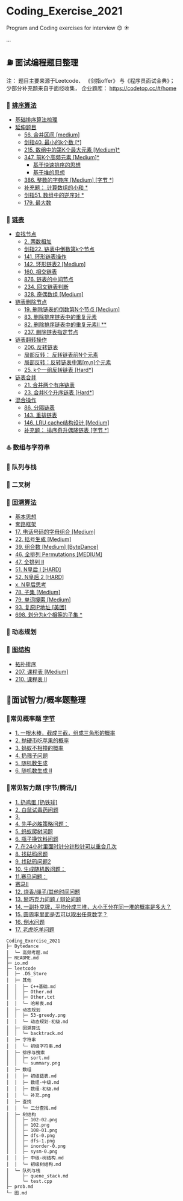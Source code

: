 # Coding_Exercise_2021
 Program and Coding exercises for interview :blush: :sunny:

...
## ⛽️ 面试编程题目整理
注： 题目主要来源于Leetcode、 《剑指offer》 与《程序员面试金典》；  
少部分补充题来自于面经收集， 企业题库： https://codetop.cc/#/home

### 🥤 [排序算法](./leetcode/排序与搜索/sort.md#排序算法)
  - [基础排序算法梳理](./leetcode/排序与搜索/sort.md#比较排序-vs-非比较排序)
- [延伸题目](./leetcode/排序与搜索/sort.md#延伸题目)
  - [56. 合并区间 [medium]](./leetcode/排序与搜索/sort.md#56-合并区间-medium)
  - [剑指40. 最小的k个数 [*]](#剑指40-最小的k个数-)
  - [215. 数组中的第K个最大元素 [Medium]*](#215-数组中的第k个最大元素-medium)
  - [347. 前K个高频元素 [Medium]*](#347-前k个高频元素-medium)
      - [基于快速排序的思想](#基于快速排序的思想)
      - [基于堆的思想](#基于堆的思想)
  - [386. 整数的字典序 [Medium] [字节 *]](#386-整数的字典序-medium-字节-)
  - [补充题： 计算数组的小和 *](#补充题-计算数组的小和-)
  - [剑指51. 数组中的逆序对 *](#剑指51-数组中的逆序对-)
  - [179. 最大数](#179-最大数)
### 🍞 [链表](/leetcode/数组/初级链表.md#查找节点)
- [查找节点](/leetcode/数组/初级链表.md#查找节点)
  - [2. 两数相加](#2-两数相加)
  - [剑指22. 链表中倒数第k个节点](#剑指22-链表中倒数第k个节点)
  - [141. 环形链表操作](#141-环形链表操作)
  - [142. 环形链表2 [Medium]](#142-环形链表2-medium)
  - [160. 相交链表](#160-相交链表)
  - [876. 链表的中间节点](#876-链表的中间节点)
  - [234. 回文链表判断](#234-回文链表判断)
  - [328. 奇偶数组  [Medium]](#328-奇偶数组-medium)
- [链表删除节点](./leetcode/数组/初级链表.md#链表删除节点)
  - [19. 删除链表的倒数第N个节点 [Medium]](#19-删除链表的倒数第n个节点-medium)
  - [83. 删除排序链表中的重复元素](#83-删除排序链表中的重复元素)
  - [82. 删除排序链表中的重复元素II **](#82-删除排序链表中的重复元素ii)
  - [237. 删除链表指定节点](#237-删除链表指定节点)
- [链表翻转操作](./leetcode/数组/初级链表.md#链表翻转操作)
  - [206. 反转链表](#206-反转链表)
  - [局部反转： 反转链表前N个元素](#局部反转-反转链表前n个元素)
  - [局部反转：反转链表中第[m,n]个元素](#局部反转反转链表中第mn个元素)
  - [25. k个一组反转链表 [Hard*]](#25-k个一组反转链表-hard)
- [链表合并](./leetcode/数组/初级链表.md#链表合并)
  - [21. 合并两个有序链表](#21-合并两个有序链表)
  - [23. 合并K个升序链表 [Hard*]](#23-合并k个升序链表-hard)
- [混合操作](./leetcode/数组/初级链表.md#混合操作)
  - [86. 分隔链表](#86-分隔链表)
  - [143. 重排链表](#143-重排链表)
  - [146. LRU cache结构设计 [Medium]](#146-lru-cache结构设计-medium)
  - [补充题： 排序奇升偶降链表 [字节 *]](#补充题-排序奇升偶降链表-字节)
### ♨️ 数组与字符串

### 🥃 队列与栈
### 🍾️ 二叉树


### 🍶 [回溯算法](./leetcode/回溯算法/backtrack.md/#回溯算法)
- [基本思想](#基本思想)
- [套路框架](#套路框架)
- [17. 电话号码的字母组合 [Medium]](#17-电话号码的字母组合-medium)
- [22. 括号生成 [Medium]](#22-括号生成-medium)
- [39. 组合数 [Medium] [ByteDance]](#39-组合数-medium-bytedance)
- [46. 全排列 Permutations [MEDIUM]](#46-全排列-permutations-medium)
- [47. 全排列 II](#47-全排列-ii)
- [51. N皇后 I [HARD]](#51-n皇后-i-hard)
- [52. N皇后 2 [HARD]](#52-n皇后-2-hard)
- [x. N皇后思考](#x-n皇后思考)
- [78. 子集 [Medium]](#78-子集-medium)
- [79. 单词搜索 [Medium]](#79-单词搜索-medium)
- [93. 复原IP地址 [美团]](#93-复原ip地址-美团)
- [698. 划分为k个相等的子集 *](#698-划分为k个相等的子集-)

### 🍺 动态规划

### 🍷 [图结构](/图.md#拓扑排序)
- [拓扑排序](#拓扑排序)
- [207. 课程表 [Medium]](#207-课程表-medium)
- [210. 课程表 II](#210-课程表-ii)
## 🔋面试智力/概率题整理
### 🏀常见概率题 [字节](prob.md/#概率题)
- [1. 一根木棒，截成三截，组成三角形的概率](#1-一根木棒截成三截组成三角形的概率)
- [2. 抛硬币吃苹果的概率](#2-抛硬币吃苹果的概率)
- [3. 蚂蚁不相撞的概率](#3-蚂蚁不相撞的概率)
- [4. 扔筛子问题](#4-扔筛子问题)
- [5. 随机数生成](#5-随机数生成)
- [6. 随机数生成 II](#6-随机数生成-ii)
### 🏓️常见智力题 [字节/腾讯/]
  - [1. 扔鸡蛋 [扔铁球]](prob.md/#1-扔鸡蛋-扔铁球)
  - [2. 白鼠试毒药问题](#2-白鼠试毒药问题)
  - [3.](#3)
  - [4. 先手必胜策略问题：](#4-先手必胜策略问题)
  - [5. 蚂蚁爬树问题](#5-蚂蚁爬树问题)
  - [6. 瓶子换饮料问题](#6-瓶子换饮料问题)
  - [7. 在24小时里面时针分针秒针可以重合几次](#7-在24小时里面时针分针秒针可以重合几次)
  - [8. 找砝码问题](#8-找砝码问题)
  - [9. 找砝码问题2](#9-找砝码问题2)
  - [10. 生成随机数问题：](#10-生成随机数问题)
  - [11.赛马问题：](#11赛马问题)
  - [赛马II](#赛马ii)
  - [12. 烧香/绳子/其他时间问题](#12-烧香绳子其他时间问题)
  - [13. 掰巧克力问题 / 辩论问题](#13-掰巧克力问题--辩论问题)
  - [14. 一副扑克牌，平均分成三堆，大小王分在同一堆的概率是多大？](#14-一副扑克牌平均分成三堆大小王分在同一堆的概率是多大)
  - [15. 圆周率里面是否可以取出任意数字？](#15-圆周率里面是否可以取出任意数字)
  - [16. 倒水问题](#16-倒水问题)
  - [17. 老虎吃羊问题](#17-老虎吃羊问题)



```
Coding_Exercise_2021
├─ Bytedance
│  └─ 高频考题.md
├─ README.md
├─ io.md
├─ leetcode
│  ├─ .DS_Store
│  ├─ 其他
│  │  ├─ C++基础.md
│  │  ├─ Other.md
│  │  ├─ Other.txt
│  │  └─ 哈希表.md
│  ├─ 动态规划
│  │  ├─ 53-greedy.png
│  │  └─ 动态规划-初级.md
│  ├─ 回溯算法
│  │  └─ backtrack.md
│  ├─ 字符串
│  │  └─ 初级字符串.md
│  ├─ 排序与搜索
│  │  ├─ sort.md
│  │  └─ summary.png
│  ├─ 数组
│  │  ├─ 初级链表.md
│  │  ├─ 数组-中级.md
│  │  ├─ 数组-初级.md
│  │  └─ 补充.png
│  ├─ 查找
│  │  └─ 二分查找.md
│  ├─ 树结构
│  │  ├─ 102-02.png
│  │  ├─ 102.png
│  │  ├─ 108-01.png
│  │  ├─ dfs-0.png
│  │  ├─ dfs-1.png
│  │  ├─ inorder-0.png
│  │  ├─ sysm-0.png
│  │  ├─ 中级-树结构.md
│  │  └─ 初级树结构.md
│  └─ 队列与栈
│     ├─ quene_stack.md
│     └─ test.cpp
├─ prob.md
└─ 图.md

```